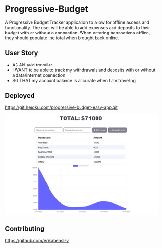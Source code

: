 # Progressive-Budget
A Progressive Budget Tracker application to allow for offline access and functionality. The user will be able to add expenses and deposits to their budget with or without a connection. When entering transactions offline, they should populate the total when brought back online.

## User Story
- AS AN avid traveller
- I WANT to be able to track my withdrawals and deposits with or without a data/internet connection
- SO THAT my account balance is accurate when I am traveling

## Deployed

https://git.heroku.com/progressive-budget-easy-app.git

<img src="./public/images/Capture.PNG" alt="Budget Tracker"/>

## Contributing
https://github.com/erikabeasley